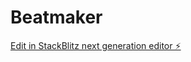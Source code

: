 # Beatmaker

[Edit in StackBlitz next generation editor ⚡️](https://stackblitz.com/~/github.com/mlbdevelops/Beatmaker)